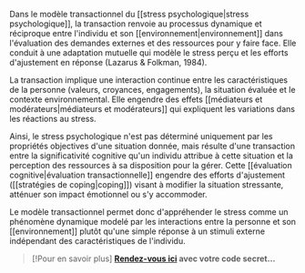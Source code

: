Dans le modèle transactionnel du [[stress psychologique|stress psychologique]], la transaction renvoie au processus dynamique et réciproque entre l'individu et son [[environnement|environnement]] dans l'évaluation des demandes externes et des ressources pour y faire face. Elle conduit à une adaptation mutuelle qui modèle le stress perçu et les efforts d'ajustement en réponse (Lazarus & Folkman, 1984).

La transaction implique une interaction continue entre les caractéristiques de la personne (valeurs, croyances, engagements), la situation évaluée et le contexte environnemental. Elle engendre des effets [[médiateurs et modérateurs|médiateurs et modérateurs]] qui expliquent les variations dans les réactions au stress.

Ainsi, le stress psychologique n'est pas déterminé uniquement par les propriétés objectives d'une situation donnée, mais résulte d'une transaction entre la significativité cognitive qu'un individu attribue à cette situation et la perception des ressources à sa disposition pour la gérer. Cette [[évaluation cognitive|évaluation transactionnelle]] engendre des efforts d'ajustement ([[stratégies de coping|coping]]) visant à modifier la situation stressante, atténuer son impact émotionnel ou s'y accommoder.

Le modèle transactionnel permet donc d'appréhender le stress comme un phénomène dynamique modelé par les interactions entre la personne et son [[environnement]] plutôt qu'une simple réponse à un stimuli externe indépendant des caractéristiques de l'individu.

>[!Pour en savoir plus]
>**[Rendez-vous ici](https://vimeo.com/showcase/capacitedagir) avec votre code secret…** 